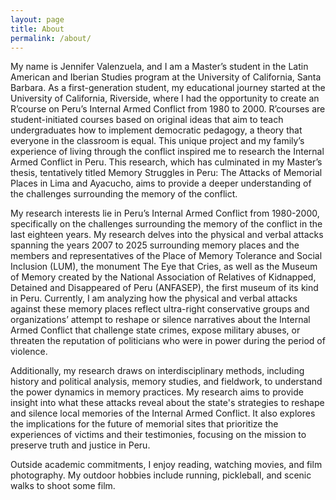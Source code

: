 ```yaml
---
layout: page
title: About
permalink: /about/
---
```


My name is Jennifer Valenzuela, and I am a Master’s student in the Latin American and Iberian Studies program at the University of California, Santa Barbara. As a first-generation student, my educational journey started at the University of California, Riverside, where I had the opportunity to create an R’course on Peru’s Internal Armed Conflict from 1980 to 2000. R’courses are student-initiated courses based on original ideas that aim to teach undergraduates how to implement democratic pedagogy, a theory that everyone in the classroom is equal. This unique project and my family’s experience of living through the conflict inspired me to research the Internal Armed Conflict in Peru. This research, which has culminated in my Master’s thesis, tentatively titled Memory Struggles in Peru: The Attacks of Memorial Places in Lima and Ayacucho, aims to provide a deeper understanding of the challenges surrounding the memory of the conflict.

My research interests lie in Peru’s Internal Armed Conflict from 1980-2000, specifically on the challenges surrounding the memory of the conflict in the last eighteen years. My research delves into the physical and verbal attacks spanning the years 2007 to 2025 surrounding memory places and the members and representatives of the Place of Memory Tolerance and Social Inclusion (LUM), the monument The Eye that Cries, as well as the Museum of Memory created by the National Association of Relatives of Kidnapped, Detained and Disappeared of Peru (ANFASEP), the first museum of its kind in Peru. Currently, I am analyzing how the physical and verbal attacks against these memory places reflect ultra-right conservative groups and organizations’ attempt to reshape or silence narratives about the Internal Armed Conflict that challenge state crimes, expose military abuses, or threaten the reputation of politicians who were in power during the period of violence.

Additionally, my research draws on interdisciplinary methods, including history and political analysis, memory studies, and fieldwork, to understand the power dynamics in memory practices. My research aims to provide insight into what these attacks reveal about the state's strategies to reshape and silence local memories of the Internal Armed Conflict. It also explores the implications for the future of memorial sites that prioritize the experiences of victims and their testimonies, focusing on the mission to preserve truth and justice in Peru.

Outside academic commitments, I enjoy reading, watching movies, and film photography. My outdoor hobbies include running, pickleball, and scenic walks to shoot some film.